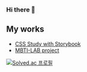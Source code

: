 ### Hi there 👋

## My works
* [CSS Study with Storybook](https://github.com/SuhyeonP/CSS-Std-Storybook)
* [MBTI-LAB project](https://github.com/sendOwlOrganization/SendOwl-Web)
<!--
**LeeSuHa98/LeeSuHa98** is a ✨ _special_ ✨ repository because its `README.md` (this file) appears on your GitHub profile.

Here are some ideas to get you started:

- 🔭 I’m currently working on ...
- 🌱 I’m currently learning ...
- 👯 I’m looking to collaborate on ...
- 🤔 I’m looking for help with ...
- 💬 Ask me about ...
- 📫 How to reach me: ...
- 😄 Pronouns: ...
- ⚡ Fun fact: ...
-->

[![Solved.ac
프로필](http://mazassumnida.wtf/api/generate_badge?boj=lapi12)](https://solved.ac/lapi12)
